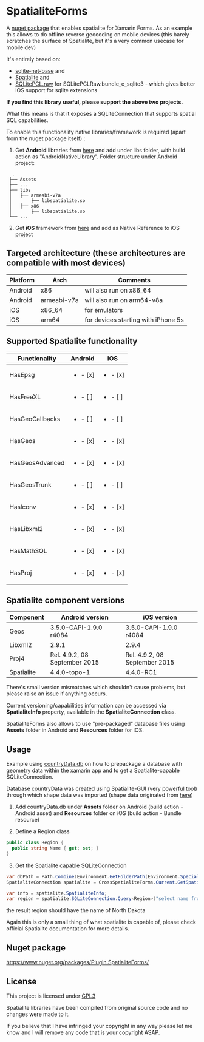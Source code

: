 # SpatialiteForms
A [nuget package](https://www.nuget.org/packages/Plugin.SpatialiteForms/) that enables spatialite for Xamarin Forms. As an example this allows to do offline reverse geocoding on mobile devices (this barely scratches the surface of Spatialite, but it's a very common usecase for mobile dev)

It's entirely based on:

 - [sqlite-net-base](https://github.com/praeclarum/sqlite-net) and
 - [Spatialite](https://www.gaia-gis.it/fossil/libspatialite/index) and 
 - [SQLitePCL.raw](https://github.com/ericsink/SQLitePCL.raw) for SQLitePCLRaw.bundle_e_sqlite3 - which gives better iOS support for sqlite extensions

**If you find this library useful, please support the above two projects.**

What this means is that it exposes a SQLiteConnection that supports spatial SQL capabilities.

To enable this functionality native libraries/framework is required (apart from the nuget package itself)  :

 1. Get **Android** libraries from  [here](https://github.com/breekmd/SpatialiteForms/tree/master/NativeLibraries/android) and add under libs folder, with build action as "AndroidNativeLibrary". Folder structure under Android project:
 ```
   .
  ├── Assets
  ├── ...
  ├── libs                    
  │   ├── armeabi-v7a       
  │       ├── libspatialite.so   
  │   ├── x86
  │       ├── libspatialite.so   
  └── ...
  ```
 2. Get **iOS** framework from [here](https://github.com/breekmd/SpatialiteForms/tree/master/NativeLibraries/ios/iOSSpatialite.framework) and add as Native Reference to iOS project


<h2>Targeted architecture (these architectures are compatible with most devices)</h2>

| Platform | Arch | Comments |
| ------------- | ------------- |------------- |
| Android | x86 | will also run on x86_64 |
| Android | armeabi-v7a| will also run on arm64-v8a |
| iOS | x86_64 | for emulators |
| iOS | arm64 | for devices starting with iPhone 5s |

<h2>Supported Spatialite functionality</h2>

|Functionality| Android | iOS |  
|--|--|--|
|  HasEpsg| <ul><li> - [x] </li></ul> | <ul><li> - [x] </li></ul> |
|  HasFreeXL| <ul><li> - [ ] </li></ul>| <ul><li> - [ ] </li></ul> |
|  HasGeoCallbacks| <ul><li> - [ ] </li></ul>  | <ul><li> - [ ] </li></ul> |
|  HasGeos| <ul><li> - [x] </li></ul> |  <ul><li> - [x] </li></ul>|
|  HasGeosAdvanced| <ul><li> - [x] </li></ul> |<ul><li> - [x] </li></ul> |
|  HasGeosTrunk| <ul><li> - [ ] </li></ul> | <ul><li> - [ ] </li></ul> |
|  HasIconv| <ul><li> - [x] </li></ul> | <ul><li> - [x] </li></ul>|
|  HasLibxml2| <ul><li> - [x] </li></ul> | <ul><li> - [x] </li></ul> |
|  HasMathSQL|  <ul><li> - [x] </li></ul> | <ul><li> - [x] </li></ul> |
|  HasProj| <ul><li> - [x] </li></ul> |  <ul><li> - [x] </li></ul>|


<h2>Spatialite component versions </h2>

|Component| Android version | iOS version |  
|--|--|--|
|  Geos | 3.5.0-CAPI-1.9.0 r4084 | 3.5.0-CAPI-1.9.0 r4084 |
|  Libxml2 | 2.9.1 | 2.9.4 |
|  Proj4 | Rel. 4.9.2, 08 September 2015 | Rel. 4.9.2, 08 September 2015 |
|  Spatialite | 4.4.0-topo-1 | 4.4.0-RC1 |

There's small version mismatches which shouldn't cause problems, but please raise an issue if anything occurs.

Current versioning/capabilities information can be accessed via **SpatialiteInfo** property, available in the **SpatialiteConnection** class.

SpatialiteForms also allows to use "pre-packaged" database files using **Assets** folder in Android and **Resources** folder for iOS. 

<h2>Usage</h2>

Example using [countryData.db](https://github.com/breekmd/SpatialiteForms/tree/master/ExampleSpatialDb) on how to prepackage a database with geometry data within the xamarin app and to get a Spatialite-capable SQLiteConnection.

Database countryData was created using Spatialite-GUI (very powerful tool) through which shape data was imported (shape data originated from [here](https://www.naturalearthdata.com/downloads/10m-cultural-vectors/))

 1. Add countryData.db under **Assets** folder on Android (build action - Android asset) and **Resources** folder on iOS (build action - Bundle resource)
 
 2. Define a Region class
 
 ```csharp
public class Region {  
   public string Name { get; set; }  
}
  ```
  
 3.  Get the Spatialite capable SQLiteConnection
```csharp
var dbPath = Path.Combine(Environment.GetFolderPath(Environment.SpecialFolder.MyDocuments), "countryData.db");
SpatialiteConnection spatialite = CrossSpatialiteForms.Current.GetSpatialiteConnection(dbPath, "countryData.db", true);

var info = spatialite.SpatialiteInfo;
var region = spatialite.SQLiteConnection.Query<Region>("select name from region where within(Makepoint(-100.7594387, 46.77519), geometry);").FirstOrDefault();
```
the result region should have the name of North Dakota

Again this is only a small thing of what spatialite is capable of, please check official Spatialite documentation for more details.

<h2>Nuget package</h2>

https://www.nuget.org/packages/Plugin.SpatialiteForms/

<h2>License</h2>

 This project is licensed under [GPL3](https://github.com/breekmd/SpatialiteForms/blob/master/LICENSE/)
 
Spatialite libraries have been compiled from original source code and no changes were made to it.
 
If you believe that I have infringed your copyright in any way please let me know and I will remove any code that is your copyright ASAP.
